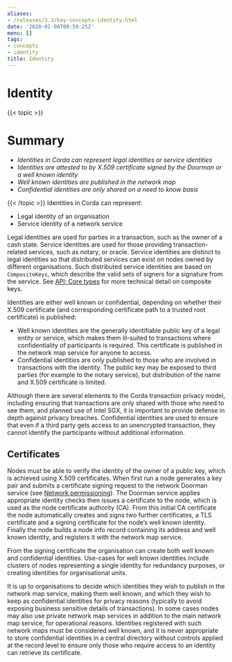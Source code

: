 ```yaml
---
aliases:
- /releases/3.3/key-concepts-identity.html
date: '2020-01-08T09:59:25Z'
menu: []
tags:
- concepts
- identity
title: Identity
---
```



# Identity


{{< topic >}}

# Summary


* *Identities in Corda can represent legal identities or service identities*
* *Identities are attested to by X.509 certificate signed by the Doorman or a well known identity*
* *Well known identities are published in the network map*
* *Confidential identities are only shared on a need to know basis*


{{< /topic >}}
Identities in Corda can represent:


* Legal identity of an organisation
* Service identity of a network service

Legal identities are used for parties in a transaction, such as the owner of a cash state. Service identities are used
for those providing transaction-related services, such as notary, or oracle. Service identities are distinct to legal
identities so that distributed services can exist on nodes owned by different organisations. Such distributed service
identities are based on `CompositeKeys`, which describe the valid sets of signers for a signature from the service.
See [API: Core types](api-core-types.md) for more technical detail on composite keys.

Identities are either well known or confidential, depending on whether their X.509 certificate (and corresponding
certificate path to a trusted root certificate) is published:


* Well known identities are the generally identifiable public key of a legal entity or service, which makes them
ill-suited to transactions where confidentiality of participants is required. This certificate is published in the
network map service for anyone to access.
* Confidential identities are only published to those who are involved in transactions with the identity. The public
key may be exposed to third parties (for example to the notary service), but distribution of the name and X.509
certificate is limited.

Although there are several elements to the Corda transaction privacy model, including ensuring that transactions are
only shared with those who need to see them, and planned use of Intel SGX, it is important to provide defense in depth against
privacy breaches. Confidential identities are used to ensure that even if a third party gets access to an unencrypted
transaction, they cannot identify the participants without additional information.


## Certificates

Nodes must be able to verify the identity of the owner of a public key, which is achieved using X.509 certificates.
When first run a node generates a key pair and submits a certificate signing request to the network Doorman service
(see  [Network permissioning](permissioning.md)).
The Doorman service applies appropriate identity checks then issues a certificate to the node, which is used as the
node certificate authority (CA). From this initial CA certificate the node automatically creates and signs two further
certificates, a TLS certificate and a signing certificate for the node’s well known identity. Finally the node
builds a node info record containing its address and well known identity, and registers it with the network map service.

From the signing certificate the organisation can create both well known and confidential identities. Use-cases for
well known identities include clusters of nodes representing a single identity for redundancy purposes, or creating
identities for organisational units.

It is up to organisations to decide which identities they wish to publish in the network map service, making them
well known, and which they wish to keep as confidential identities for privacy reasons (typically to avoid exposing
business sensitive details of transactions). In some cases nodes may also use private network map services in addition
to the main network map service, for operational reasons. Identities registered with such network maps must be
considered well known, and it is never appropriate to store confidential identities in a central directory without
controls applied at the record level to ensure only those who require access to an identity can retrieve its
certificate.

